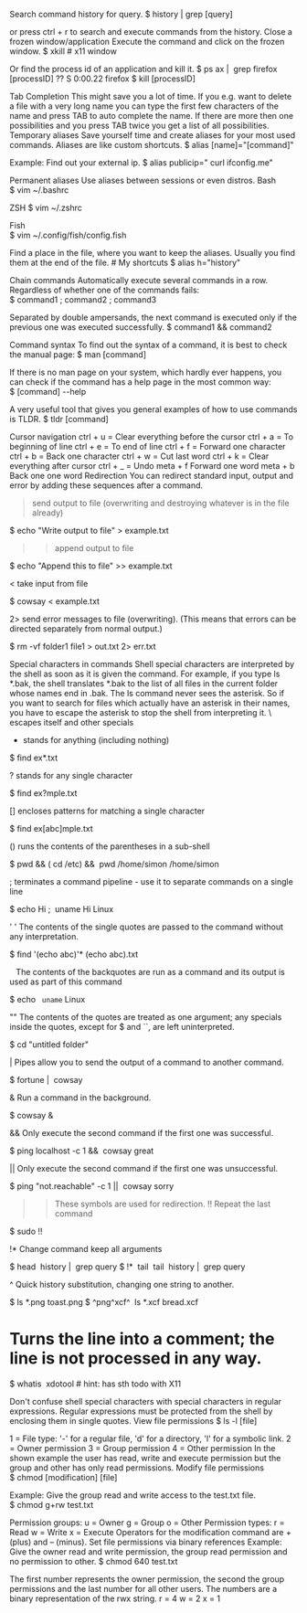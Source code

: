 

Search command history for query.
$ history | grep [query]

or press ctrl + r to search and execute commands from the history.
Close a frozen window/application
Execute the command and click on the frozen window.
$ xkill # x11 window

Or find the process id of an application and kill it.
$ ps ax |  grep firefox
[processID] ?? S 0:00.22 firefox
$ kill [processID]

Tab Completion
This might save you a lot of time. If you e.g. want to delete a file with a very long name you can type the first few characters of the name and press TAB to auto complete the name. If there are more then one possibilities and you press TAB twice you get a list of all possibilities.
Temporary aliases
Save yourself time and create aliases for your most used commands. Aliases are like custom shortcuts.
$ alias [name]="[command]"

Example: Find out your external ip.
$ alias publicip=" curl ifconfig.me"

Permanent aliases
Use aliases between sessions or even distros.
Bash	
$ vim ~/.bashrc

ZSH	
$ vim ~/.zshrc

Fish	
$ vim ~/.config/fish/config.fish

Find a place in the file, where you want to keep the aliases. Usually you find them at the end of the file.
# My shortcuts
$ alias h="history"

Chain commands
Automatically execute several commands in a row. Regardless of whether one of the commands fails:
$ command1 ; command2 ; command3

Separated by double ampersands, the next command is executed only if the previous one was executed successfully.
$ command1 && command2

Command syntax
To find out the syntax of a command, it is best to check the manual page:
$ man [command]

If there is no man page on your system, which hardly ever happens, you can check if the command has a help page in the most common way:
$ [command] --help

A very useful tool that gives you general examples of how to use commands is TLDR.
$ tldr [command]

Cursor navigation
ctrl + u = Clear everything before the cursor
ctrl + a = To beginning of line
ctrl + e = To end of line
ctrl + f = Forward one character
ctrl + b = Back one character
ctrl + w = Cut last word
ctrl + k = Clear everything after cursor
ctrl + _ = Undo
meta + f Forward one word
meta + b Back one one word
Redirection
You can redirect standard input, output and error by adding these sequences after a command.
>	send output to file (overwriting and destroying whatever is in the file already)
	
$ echo "Write output to file" > example.txt

>>	append output to file
	
$ echo "Append this to file" >> example.txt

<	take input from file
	
$ cowsay < example.txt

2>	send error messages to file (overwriting). (This means that errors can be directed separately from normal output.)
	
$ rm -vf folder1 file1 > out.txt 2> err.txt

Special characters in commands
Shell special characters are interpreted by the shell as soon as it is given the command. For example, if you type ls *.bak, the shell translates *.bak to the list of all files in the current folder whose names end in .bak. The ls command never sees the asterisk. So if you want to search for files which actually have an asterisk in their names, you have to escape the asterisk to stop the shell from interpreting it.
\	escapes itself and other specials
*	stands for anything (including nothing)
	
$ find ex*.txt

?	stands for any single character
	
$ find ex?mple.txt

[]	encloses patterns for matching a single character
	
$ find ex[abc]mple.txt

()	runs the contents of the parentheses in a sub-shell
	
$ pwd && ( cd /etc) &&  pwd
/home/simon
/home/simon

;	terminates a command pipeline - use it to separate commands on a single line
	
$ echo Hi ;  uname
Hi
Linux

' '	The contents of the single quotes are passed to the command without any interpretation.
	
$ find '(echo abc)'*
(echo abc).txt

` `	The contents of the backquotes are run as a command and its output is used as part of this command
	
$ echo ` uname` Linux

""	The contents of the quotes are treated as one argument; any specials inside the quotes, except for $ and ``, are left uninterpreted.
	
$ cd "untitled folder"

|	Pipes allow you to send the output of a command to another command.
	
$ fortune |  cowsay

&	Run a command in the background.
	
$ cowsay &

&&	Only execute the second command if the first one was successful.
	
$ ping localhost -c 1 &&  cowsay great

||	Only execute the second command if the first one was unsuccessful.
	
$ ping "not.reachable" -c 1 ||  cowsay sorry

>>	These symbols are used for redirection.
!!	Repeat the last command
	
$ sudo !!

!*	Change command keep all arguments
	
$ head  history |  grep query
$ !*  tail
 tail  history |  grep query

^	Quick history substitution, changing one string to another.
	
$ ls *.png
toast.png
$ ^png^xcf^
 ls *.xcf
bread.xcf

#	Turns the line into a comment; the line is not processed in any way.
	
$ whatis  xdotool # hint: has sth todo with X11

Don't confuse shell special characters with special characters in regular expressions. Regular expressions must be protected from the shell by enclosing them in single quotes.
View file permissions
$ ls -l [file]

1 = File type: \'-\' for a regular file, \'d\' for a directory, \'l\' for a symbolic link.
2 = Owner permission
3 = Group permission
4 = Other permission
In the shown example the user has read, write and execute permission but the group and other has only read permissions.
Modify file permissions
$ chmod [modification] [file]

Example: Give the group read and write access to the test.txt file.
$ chmod g+rw test.txt

Permission groups:
u = Owner
g = Group
o = Other
Permission types:
r = Read
w = Write
x = Execute
Operators for the modification command are + (plus) and – (minus).
Set file permissions via binary references
Example: Give the owner read and write permission, the group read permission and no permission to other.
$ chmod 640 test.txt

The first number represents the owner permission, the second the group permissions and the last number for all other users. The numbers are a binary representation of the rwx string.
r = 4
w = 2
x = 1